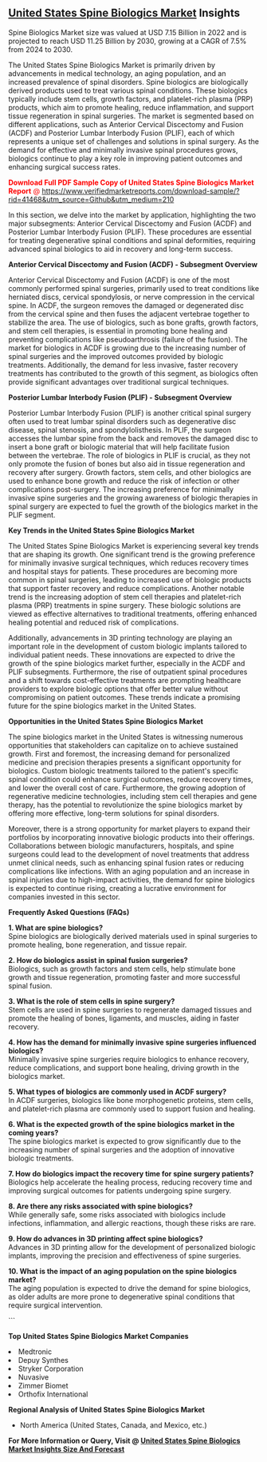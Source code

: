 <h2><a href="https://www.verifiedmarketreports.com/download-sample/?rid=41468&amp;utm_source=Github&amp;utm_medium=210" target="_blank">United States Spine Biologics Market</a> Insights</h2><p>Spine Biologics Market size was valued at USD 7.15 Billion in 2022 and is projected to reach USD 11.25 Billion by 2030, growing at a CAGR of 7.5% from 2024 to 2030.</p><p><p>The United States Spine Biologics Market is primarily driven by advancements in medical technology, an aging population, and an increased prevalence of spinal disorders. Spine biologics are biologically derived products used to treat various spinal conditions. These biologics typically include stem cells, growth factors, and platelet-rich plasma (PRP) products, which aim to promote healing, reduce inflammation, and support tissue regeneration in spinal surgeries. The market is segmented based on different applications, such as Anterior Cervical Discectomy and Fusion (ACDF) and Posterior Lumbar Interbody Fusion (PLIF), each of which represents a unique set of challenges and solutions in spinal surgery. As the demand for effective and minimally invasive spinal procedures grows, biologics continue to play a key role in improving patient outcomes and enhancing surgical success rates. <p><span class=""><span style="color: #ff0000;"><strong>Download Full PDF Sample Copy of United States Spine Biologics Market Report</strong> @ </span><a href="https://www.verifiedmarketreports.com/download-sample/?rid=41468&amp;utm_source=Github&amp;utm_medium=210" target="_blank">https://www.verifiedmarketreports.com/download-sample/?rid=41468&amp;utm_source=Github&amp;utm_medium=210</a></span></p>In this section, we delve into the market by application, highlighting the two major subsegments: Anterior Cervical Discectomy and Fusion (ACDF) and Posterior Lumbar Interbody Fusion (PLIF). These procedures are essential for treating degenerative spinal conditions and spinal deformities, requiring advanced spinal biologics to aid in recovery and long-term success.</p><p><strong>Anterior Cervical Discectomy and Fusion (ACDF) - Subsegment Overview</strong></p><p>Anterior Cervical Discectomy and Fusion (ACDF) is one of the most commonly performed spinal surgeries, primarily used to treat conditions like herniated discs, cervical spondylosis, or nerve compression in the cervical spine. In ACDF, the surgeon removes the damaged or degenerated disc from the cervical spine and then fuses the adjacent vertebrae together to stabilize the area. The use of biologics, such as bone grafts, growth factors, and stem cell therapies, is essential in promoting bone healing and preventing complications like pseudoarthrosis (failure of the fusion). The market for biologics in ACDF is growing due to the increasing number of spinal surgeries and the improved outcomes provided by biologic treatments. Additionally, the demand for less invasive, faster recovery treatments has contributed to the growth of this segment, as biologics often provide significant advantages over traditional surgical techniques.</p><p><strong>Posterior Lumbar Interbody Fusion (PLIF) - Subsegment Overview</strong></p><p>Posterior Lumbar Interbody Fusion (PLIF) is another critical spinal surgery often used to treat lumbar spinal disorders such as degenerative disc disease, spinal stenosis, and spondylolisthesis. In PLIF, the surgeon accesses the lumbar spine from the back and removes the damaged disc to insert a bone graft or biologic material that will help facilitate fusion between the vertebrae. The role of biologics in PLIF is crucial, as they not only promote the fusion of bones but also aid in tissue regeneration and recovery after surgery. Growth factors, stem cells, and other biologics are used to enhance bone growth and reduce the risk of infection or other complications post-surgery. The increasing preference for minimally invasive spine surgeries and the growing awareness of biologic therapies in spinal surgery are expected to fuel the growth of the biologics market in the PLIF segment.</p><p><strong>Key Trends in the United States Spine Biologics Market</strong></p><p>The United States Spine Biologics Market is experiencing several key trends that are shaping its growth. One significant trend is the growing preference for minimally invasive surgical techniques, which reduces recovery times and hospital stays for patients. These procedures are becoming more common in spinal surgeries, leading to increased use of biologic products that support faster recovery and reduce complications. Another notable trend is the increasing adoption of stem cell therapies and platelet-rich plasma (PRP) treatments in spine surgery. These biologic solutions are viewed as effective alternatives to traditional treatments, offering enhanced healing potential and reduced risk of complications.</p><p>Additionally, advancements in 3D printing technology are playing an important role in the development of custom biologic implants tailored to individual patient needs. These innovations are expected to drive the growth of the spine biologics market further, especially in the ACDF and PLIF subsegments. Furthermore, the rise of outpatient spinal procedures and a shift towards cost-effective treatments are prompting healthcare providers to explore biologic options that offer better value without compromising on patient outcomes. These trends indicate a promising future for the spine biologics market in the United States.</p><p><strong>Opportunities in the United States Spine Biologics Market</strong></p><p>The spine biologics market in the United States is witnessing numerous opportunities that stakeholders can capitalize on to achieve sustained growth. First and foremost, the increasing demand for personalized medicine and precision therapies presents a significant opportunity for biologics. Custom biologic treatments tailored to the patient's specific spinal condition could enhance surgical outcomes, reduce recovery times, and lower the overall cost of care. Furthermore, the growing adoption of regenerative medicine technologies, including stem cell therapies and gene therapy, has the potential to revolutionize the spine biologics market by offering more effective, long-term solutions for spinal disorders.</p><p>Moreover, there is a strong opportunity for market players to expand their portfolios by incorporating innovative biologic products into their offerings. Collaborations between biologic manufacturers, hospitals, and spine surgeons could lead to the development of novel treatments that address unmet clinical needs, such as enhancing spinal fusion rates or reducing complications like infections. With an aging population and an increase in spinal injuries due to high-impact activities, the demand for spine biologics is expected to continue rising, creating a lucrative environment for companies invested in this sector.</p><p><strong>Frequently Asked Questions (FAQs)</strong></p><p><strong>1. What are spine biologics?</strong><br>Spine biologics are biologically derived materials used in spinal surgeries to promote healing, bone regeneration, and tissue repair.</p><p><strong>2. How do biologics assist in spinal fusion surgeries?</strong><br>Biologics, such as growth factors and stem cells, help stimulate bone growth and tissue regeneration, promoting faster and more successful spinal fusion.</p><p><strong>3. What is the role of stem cells in spine surgery?</strong><br>Stem cells are used in spine surgeries to regenerate damaged tissues and promote the healing of bones, ligaments, and muscles, aiding in faster recovery.</p><p><strong>4. How has the demand for minimally invasive spine surgeries influenced biologics?</strong><br>Minimally invasive spine surgeries require biologics to enhance recovery, reduce complications, and support bone healing, driving growth in the biologics market.</p><p><strong>5. What types of biologics are commonly used in ACDF surgery?</strong><br>In ACDF surgeries, biologics like bone morphogenetic proteins, stem cells, and platelet-rich plasma are commonly used to support fusion and healing.</p><p><strong>6. What is the expected growth of the spine biologics market in the coming years?</strong><br>The spine biologics market is expected to grow significantly due to the increasing number of spinal surgeries and the adoption of innovative biologic treatments.</p><p><strong>7. How do biologics impact the recovery time for spine surgery patients?</strong><br>Biologics help accelerate the healing process, reducing recovery time and improving surgical outcomes for patients undergoing spine surgery.</p><p><strong>8. Are there any risks associated with spine biologics?</strong><br>While generally safe, some risks associated with biologics include infections, inflammation, and allergic reactions, though these risks are rare.</p><p><strong>9. How do advances in 3D printing affect spine biologics?</strong><br>Advances in 3D printing allow for the development of personalized biologic implants, improving the precision and effectiveness of spine surgeries.</p><p><strong>10. What is the impact of an aging population on the spine biologics market?</strong><br>The aging population is expected to drive the demand for spine biologics, as older adults are more prone to degenerative spinal conditions that require surgical intervention.</p>```</p><p><strong>Top United States Spine Biologics Market Companies</strong></p><div data-test-id=""><p><li>Medtronic</li><li> Depuy Synthes</li><li> Stryker Corporation</li><li> Nuvasive</li><li> Zimmer Biomet</li><li> Orthofix International</li></p><div><strong>Regional Analysis of&nbsp;United States Spine Biologics Market</strong></div><ul><li dir="ltr"><p dir="ltr">North America&nbsp;(United States, Canada, and Mexico, etc.)</p></li></ul><p><strong>For More Information or Query, Visit @&nbsp;</strong><strong><a href="https://www.verifiedmarketreports.com/product/global-spine-biologics-market-2019-by-manufacturers-regions-type-and-application-forecast-to-2024/?utm_source=Github&amp;utm_medium=210" target="_blank">United States Spine Biologics Market Insights Size And Forecast</a></strong></p></div>
